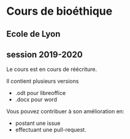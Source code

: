 # Cours de bioéthique #

## Ecole de Lyon ##

## session 2019-2020 ##

Le cours est en cours de réécriture.

Il contient plusieurs versions 
  - .odt pour libreoffice
  - .docx pour word


Vous pouvez contribuer à son amélioration en:
  - postant une issue
  - effectuant une pull-request.
